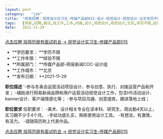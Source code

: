 ```yaml
---
layout:	post
category:	"job"
title:	"网易招聘：视觉设计实习生-传媒产品部015-设计-视觉设计-视觉设计-北京学历不限经验不限"
tags:	[网易,招聘,面试,找工作,工作,内推,设计,视觉设计,视觉设计,北京,学历不限,经验不限]
date:	2021-11-29
---
```


[点击应聘 投简历就有面试机会 -> 视觉设计实习生-传媒产品部015](http://mobile.bole.netease.com/bole/boleDetail?id=36590&employeeId=346f03c3cda5f04c&key=all)



- **学历要求： **学历不限
- **工作年限： **经验不限
- **所属部门： **传媒产品部-网易新闻COC-设计组
- **工作城市： **北京
- **发布日期： **2021-11-29



**职位描述**
'-参与冬奥会运营活动项目设计，参与创意、执行、对接运营产品和开发；
-辅助进行网易新闻品牌和用户运营活动视觉设计工作，包含H5活动设计、banner设计、客户端情感化等；
-参与项目沟通、创意提炼，跟进落地上线；
&nbsp;




**职位要求**
任职要求：
-美术、设计相关专业在读本科、研究生，周出勤4天以上，实习期不少于4个月。
-手绘功底扎实，熟练使用设计工具。
-有想法，有激情，有活力。
-请随简历附上代表作品。



[点击应聘 投简历就有面试机会 -> 视觉设计实习生-传媒产品部015](http://mobile.bole.netease.com/bole/boleDetail?id=36590&employeeId=346f03c3cda5f04c&key=all)
